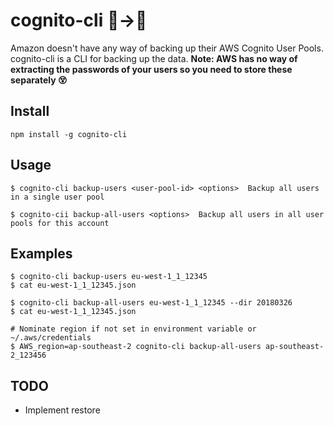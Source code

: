 # cognito-cli 👫→💾
Amazon doesn't have any way of backing up their AWS Cognito User Pools.
cognito-cli is a CLI for backing up the data. <b>Note: AWS has no way of extracting the passwords of your users so you need to store these separately 😵</b>



## Install
```
npm install -g cognito-cli
```

## Usage
```
$ cognito-cli backup-users <user-pool-id> <options>  Backup all users in a single user pool

$ cognito-cii backup-all-users <options>  Backup all users in all user pools for this account
```

## Examples
```
$ cognito-cli backup-users eu-west-1_1_12345
$ cat eu-west-1_1_12345.json

$ cognito-cli backup-all-users eu-west-1_1_12345 --dir 20180326
$ cat eu-west-1_1_12345.json

# Nominate region if not set in environment variable or ~/.aws/credentials
$ AWS_region=ap-southeast-2 cognito-cli backup-all-users ap-southeast-2_123456
```

## TODO
- Implement restore
